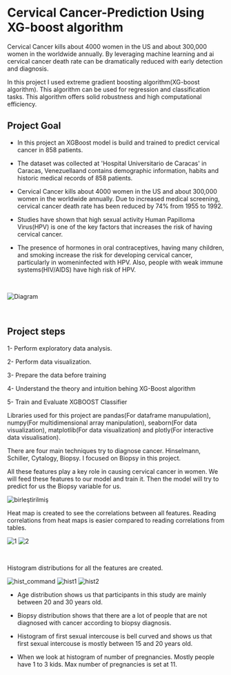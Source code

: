 # Cervical Cancer-Prediction Using XG-boost algorithm

Cervical Cancer kills about 4000 women in the US and about 300,000 women in the worldwide annually. By leveraging machine learning and ai cervical cancer death rate can be dramatically reduced with early detection and diagnosis.

In this project I used extreme gradient boosting algorithm(XG-boost algorithm). This algorithm can be used for regression and classification tasks. This algorithm offers solid robustness and high computational efficiency.

## Project Goal

* In this project an XGBoost model is build and trained to predict cervical cancer in 858 patients.

* The dataset was collected at 'Hospital Universitario de Caracas' in Caracas, Venezuellaand contains demographic information, habits and historic medical records of 858 patients.

*  Cervical Cancer kills about 4000 women in the US and about 300,000 women in the worldwide annually. Due to increased medical screening, cervical cancer death rate has been reduced by 74% from 1955 to 1992.

*  Studies have shown that high sexual activity Human Papilloma Virus(HPV) is one of the key factors that increases the risk of having cervical cancer.

*  The presence of hormones in oral contraceptives, having many children, and smoking increase the risk for developing cervical cancer, particularly in womeninfected with HPV. Also, people with weak immune systems(HIV/AIDS) have high risk of HPV.

<br />


  
![Diagram](https://github.com/batuhan6/Cervical-Cancer-Prediction/assets/32600613/df9bb48a-b183-45ba-bd6f-c76e7ec5fc79)

<br />

## Project steps

1- Perform exploratory data analysis.

2- Perform data visualization.

3- Prepare the data before training

4- Understand the theory and intuition behing XG-Boost algorithm

5- Train and Evaluate XGBOOST Classifier


Libraries used for this project are pandas(For dataframe manupulation), numpy(For multidimensional array manipulation), seaborn(For data visualization), matplotlib(For data visualization) and plotly(For interactive data visualisation).

There are four main techniques try to diagnose cancer. Hinselmann, Schiller, Cytalogy, Biopsy. I focused on Biopsy in this project.

All these features play a key role in causing cervical cancer in women. We will feed these features to our model and train it. Then the model will try to predict for us the Biopsy variable for us. 

![birleştirilmiş](https://github.com/batuhan6/Cervical-Cancer-Prediction/assets/32600613/013548a2-c72d-412e-af22-49b47226df6a)

Heat map is created to see the correlations between all features. Reading correlations from heat maps is easier compared to reading correlations from tables. 


![1](https://github.com/batuhan6/Cervical-Cancer-Prediction/assets/32600613/eead5498-f673-48f4-b749-aedde60d293b)
![2](https://github.com/batuhan6/Cervical-Cancer-Prediction/assets/32600613/741e2e64-bdee-46c8-90c1-8cc35ba2ee89)

<br />

Histogram distributions for all the features are created.

![hist_command](https://github.com/batuhan6/Cervical-Cancer-Prediction/assets/32600613/ce3cfaa2-eb80-4627-955e-72863091c733)
![hist1](https://github.com/batuhan6/Cervical-Cancer-Prediction/assets/32600613/9ea54f4b-92d4-4532-af32-e6755b30fa05)
![hist2](https://github.com/batuhan6/Cervical-Cancer-Prediction/assets/32600613/c062e083-90a1-4104-b701-f16db86d5f26)


 
*  Age distribution shows us that participants in this study are mainly between 20 and 30 years old.

*  Biopsy distribution shows that there are a lot of people that are not diagnosed with cancer according to biopsy diagnosis.

*  Histogram of first sexual intercouse is bell curved and shows us that first sexual intercouse is mostly between 15 and 20 years old. 

*  When we look at histogram of number of pregnancies. Mostly people have 1 to 3 kids. Max number of pregnancies is set at 11. 




